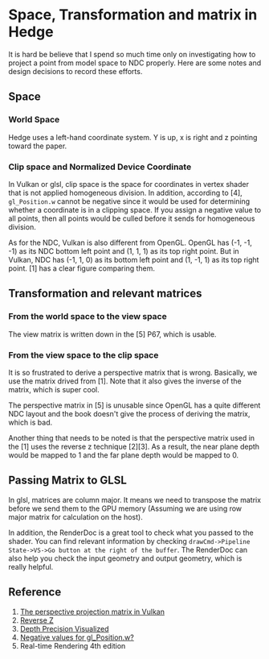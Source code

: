 # Space, Transformation and matrix in Hedge

It is hard be believe that I spend so much time only on investigating how to project a point from model space to NDC properly. Here are some notes and design decisions to record these efforts.

## Space

### World Space

Hedge uses a left-hand coordinate system. Y is up, x is right and z pointing toward the paper.

### Clip space and Normalized Device Coordinate

In Vulkan or glsl, clip space is the space for coordinates in vertex shader that is not applied homogeneous division. In addition, according to [4], `gl_Position.w` cannot be negative since it would be used for determining whether a coordinate is in a clipping space. If you assign a negative value to all points, then all points would be culled before it sends for homogeneous division.

As for the NDC, Vulkan is also different from OpenGL. OpenGL has (-1, -1, -1) as its NDC bottom left point and (1, 1, 1) as its top right point. But in Vulkan, NDC has (-1, 1, 0) as its bottom left point and (1, -1, 1) as its top right point. [1] has a clear figure comparing them.

## Transformation and relevant matrices

### From the world space to the view space

The view matrix is written down in the [5] P67, which is usable.

### From the view space to the clip space

It is so frustrated to derive a perspective matrix that is wrong. Basically, we use the matrix drived from [1]. Note that it also gives the inverse of the matrix, which is super cool. 

The perspective matrix in [5] is unusable since OpenGL has a quite different NDC layout and the book doesn't give the process of deriving the matrix, which is bad.

Another thing that needs to be noted is that the perspective matrix used in the [1] uses the reverse z technique [2][3]. As a result, the near plane depth would be mapped to 1 and the far plane depth would be mapped to 0.  

## Passing Matrix to GLSL

In glsl, matrices are column major. It means we need to transpose the matrix before we send them to the GPU memory (Assuming we are using row major matrix for calculation on the host).

In addition, the RenderDoc is a great tool to check what you passed to the shader. You can find relevant information by checking `drawCmd->Pipeline State->VS->Go button at the right of the buffer`. The RenderDoc can also help you check the input geometry and output geometry, which is really helpful.

## Reference
1. [The perspective projection matrix in Vulkan](https://vincent-p.github.io/posts/vulkan_perspective_matrix/)
2. [Reverse Z](https://ajweeks.com/blog/2019/04/06/ReverseZ/)
3. [Depth Precision Visualized](https://developer.nvidia.com/content/depth-precision-visualized)
4. [Negative values for gl_Position.w?](https://stackoverflow.com/questions/47233771/negative-values-for-gl-position-w)
5. Real-time Rendering 4th edition